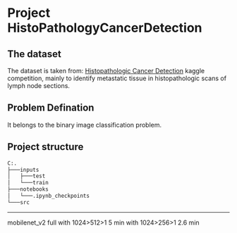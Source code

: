 # Project HistoPathologyCancerDetection

## The dataset
The dataset is taken from: [Histopathologic Cancer Detection](https://www.kaggle.com/c/histopathologic-cancer-detection/data) kaggle competition, mainly to identify metastatic tissue in histopathologic scans of lymph node sections.

## Problem Defination
It belongs to the binary image classification problem.

## Project structure
```sh
C:.
├───inputs
│   ├───test
│   └───train
├───notebooks
│   └───.ipynb_checkpoints
└───src
```


---

mobilenet_v2 full 
    with 1024>512>1 
        5 min
    with 1024>256>1
        2.6 min
    
